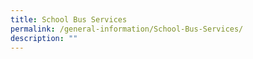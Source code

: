 ```yaml
---
title: School Bus Services
permalink: /general-information/School-Bus-Services/
description: ""
---
```

